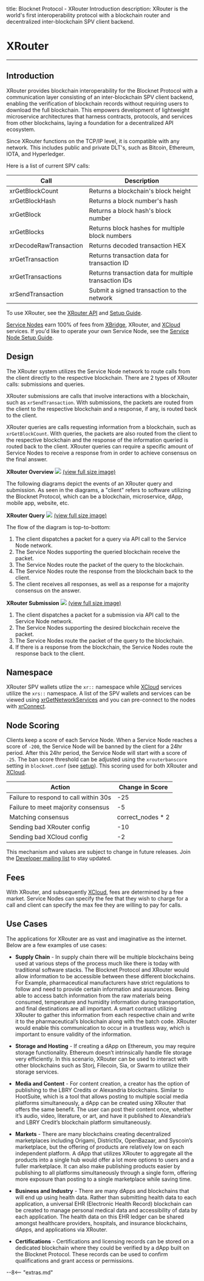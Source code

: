 title: Blocknet Protocol - XRouter Introduction
description: XRouter is the world's first interoperability protocol with a blockchain router and decentralized inter-blockchain SPV client backend.


# XRouter

---

## Introduction
XRouter provides blockchain interoperability for the Blocknet Protocol with a communication layer consisting of an inter-blockchain SPV client backend, enabling the verification of blockchain records without requiring users to download the full blockchain. This empowers development of lightweight microservice architectures that harness contracts, protocols, and services from other blockchains, laying a foundation for a decentralized API ecosystem.

Since XRouter functions on the TCP/IP level, it is compatible with any network. This includes public and private DLT's, such as Bitcoin, Ethereum, IOTA, and Hyperledger.

Here is a list of current SPV calls:

Call                    | Description
------------------------|-------------
xrGetBlockCount         | Returns a blockchain's block height
xrGetBlockHash          | Returns a block number's hash
xrGetBlock              | Returns a block hash's block number
xrGetBlocks             | Returns block hashes for multiple block numbers
xrDecodeRawTransaction  | Returns decoded transaction HEX
xrGetTransaction        | Returns transaction data for transaction ID
xrGetTransactions       | Returns transaction data for multiple transaction IDs
xrSendTransaction       | Submit a signed transaction to the network

To use XRouter, see the [XRouter API](https://api.blocknet.co/#xrouter) and [Setup Guide](https://api.blocknet.co/#xrouter-setup).

[Service Nodes](/service-nodes/introduction) earn 100% of fees from [XBridge](/protocol/xbridge/introduction), XRouter, and [XCloud](/protocol/xcloud/introduction) services. If you'd like to operate your own Service Node, see the [Service Node Setup Guide](/service-nodes/setup).


## Design
The XRouter system utilizes the Service Node network to route calls from the client directly to the respective blockchain. There are 2 types of XRouter calls: submissions and queries. 

XRouter submissions are calls that involve interactions with a blockchain, such as `xrSendTransaction`. With submissions, the packets are routed from the client to the respective blockchain and a response, if any, is routed back to the client. 

XRouter queries are calls requesting information from a blockchain, such as `xrGetBlockCount`. With queries, the packets are also routed from the client to the respective blockchain and the response of the information queried is routed back to the client. XRouter queries can require a specific amount of Service Nodes to receive a response from in order to achieve consensus on the final answer. 

<div class="diagram-group">
	<strong>XRouter Overview</strong>
	<img src="/img/protocol/xrouter-overview-2.png">
	<a href="/img/protocol/xrouter-overview-2.png" target="_blank">(view full size image)</a>
</div>

The following diagrams depict the events of an XRouter query and submission. As seen in the diagrams, a "client" refers to software utilizing the Blocknet Protocol, which can be a blockchain, microservice, dApp, mobile app, website, etc.


<div class="diagram-group">
	<strong>XRouter Query</strong>
	<img class="diagram" src="/img/protocol/xrouter-query.png">
	<a href="/img/protocol/xrouter-query.png" target="_blank">(view full size image)</a>
</div>

The flow of the diagram is top-to-bottom:

1. The client dispatches a packet for a query via API call to the Service Node network.
1. The Service Nodes supporting the queried blockchain receive the packet.
1. The Service Nodes route the packet of the query to the blockchain.
1. The Service Nodes route the response from the blockchain back to the client.
1. The client receives all responses, as well as a response for a majority consensus on the answer.


<div class="diagram-group">
	<strong>XRouter Submission</strong>
	<img class="diagram" src="/img/protocol/xrouter-submission.png">
	<a href="/img/protocol/xrouter-submission.png" target="_blank">(view full size image)</a>
</div>

1. The client dispatches a packet for a submission via API call to the Service Node network.
1. The Service Nodes supporting the desired blockchain receive the packet.
1. The Service Nodes route the packet of the query to the blockchain.
1. If there is a response from the blockchain, the Service Nodes route the response back to the client.


## Namespace
XRouter SPV wallets utlize the `xr::` namespace while [XCloud](/protocol/xcloud/introduction) services utilize the `xrs::` namespace. A list of the SPV wallets and services can be viewed using [xrGetNetworkServices](https://api.blocknet.co/#xrgetnetworkservices) and you can pre-connect to the nodes with [xrConnect](https://api.blocknet.co/#xrconnect).


## Node Scoring
Clients keep a score of each Service Node. When a Service Node reaches a score of `-200`, the Service Node will be banned by the client for a 24hr period. After this 24hr period, the Service Node will start with a score of `-25`. The ban score threshold can be adjusted using the `xrouterbanscore` setting in `blocknet.conf` (see [setup](https://api.blocknet.co/#xrouter-setup)). This scoring used for both XRouter and [XCloud](/protocol/xcloud/introduction).

Action                                  | Change in Score
----------------------------------------|-----------------
Failure to respond to call within 30s   | -25
Failure to meet majority consensus      | -5
Matching consensus                      | correct_nodes * 2
Sending bad XRouter config              | -10
Sending bad XCloud config               | -2

This mechanism and values are subject to change in future releases. Join the [Developer mailing list](https://eepurl.com/c5OJMj) to stay updated.


## Fees
With XRouter, and subsequently [XCloud](/protocol/xcloud/introduction), fees are determined by a free market. Service Nodes can specify the fee that they wish to charge for a call and client can specify the max fee they are willing to pay for calls.


## Use Cases

The applications for XRouter are as vast and imaginative as the internet. Below are a few examples of use cases:

* __Supply Chain__ - In supply chain there will be multiple blockchains being used at various steps of the process much like there is today with traditional software stacks. The Blocknet Protocol and XRouter would allow information to be accessible between these different blockchains. For Example, pharmaceutical manufacturers have strict regulations to follow and need to provide certain information and assurances. Being able to access batch information from the raw materials being consumed, temperature and humidity information during transportation, and final destinations are all important. A smart contract utilizing XRouter to gather this information from each respective chain and write it to the pharmaceutical’s blockchain along with the batch code. XRouter would enable this communication to occur in a trustless way, which is important to ensure validity of the information.

* __Storage and Hosting__ - If creating a dApp on Ethereum, you may require storage functionality. Ethereum doesn’t intrinsically handle file storage very efficiently. In this scenario, XRouter can be used to interact with other blockchains such as Storj, Filecoin, Sia, or Swarm to utilize their storage services.

* __Media and Content__ - For content creation, a creator has the option of publishing to the LBRY Credits or Alexandria blockchains. Similar to HootSuite, which is a tool that allows posting to multiple social media platforms simultaneously, a dApp can be created using XRouter that offers the same benefit. The user can post their content once, whether it’s audio, video, literature, or art, and have it published to Alexandria’s and LBRY Credit’s blockchain platform simultaneously. 

* __Markets__ - There are many blockchains creating decentralized marketplaces including Origami, District0x, OpenBazaar, and Syscoin’s marketplace, but the offering of products are relatively low on each independent platform. A dApp that utilizes XRouter to aggregate all the products into a single hub would offer a lot more options to users and a fuller marketplace. It can also make publishing products easier by publishing to all platforms simultaneously through a single form, offering more exposure than posting to a single marketplace while saving time.

* __Business and Industry__ - There are many dApps and blockchains that will end up using health data. Rather than submitting health data to each application, a universal EHR (Electronic Health Record) blockchain can be created to manage personal medical data and accessibility of data by each application. The health data on this EHR ledger can be shared amongst healthcare providers, hospitals, and insurance blockchains, dApps, and applications via XRouter. 

* __Certifications__ - Certifications and licensing records can be stored on a dedicated blockchain where they could be verified by a dApp built on the Blocknet Protocol. These records can be used to confirm qualifications and grant access or permissions.















<script type="text/javascript">
// read instructions for related links in ../snippets/extras.md
var relatedLinks = [];
</script>

--8<-- "extras.md"





